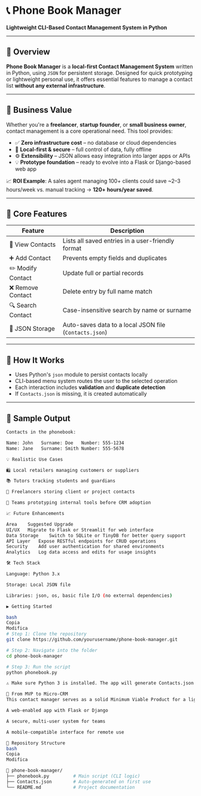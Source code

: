 # 📞 Phone Book Manager

**Lightweight CLI-Based Contact Management System in Python**

---

## 🚀 Overview

**Phone Book Manager** is a **local-first Contact Management System** written in Python, using `JSON` for persistent storage. Designed for quick prototyping or lightweight personal use, it offers essential features to manage a contact list **without any external infrastructure**.

---

## 💼 Business Value

Whether you're a **freelancer**, **startup founder**, or **small business owner**, contact management is a core operational need. This tool provides:

- ✅ **Zero infrastructure cost** – no database or cloud dependencies  
- 🔐 **Local-first & secure** – full control of data, fully offline  
- ⚙️ **Extensibility** – JSON allows easy integration into larger apps or APIs  
- 💡 **Prototype foundation** – ready to evolve into a Flask or Django-based web app  

📈 **ROI Example**: A sales agent managing 100+ clients could save ~2–3 hours/week vs. manual tracking → **120+ hours/year saved**.

---

## 🔧 Core Features

| Feature           | Description                                                  |
|------------------|--------------------------------------------------------------|
| 📄 View Contacts  | Lists all saved entries in a user-friendly format            |
| ➕ Add Contact     | Prevents empty fields and duplicates                         |
| ✏️ Modify Contact  | Update full or partial records                               |
| ❌ Remove Contact  | Delete entry by full name match                              |
| 🔍 Search Contact  | Case-insensitive search by name or surname                  |
| 💾 JSON Storage   | Auto-saves data to a local JSON file (`Contacts.json`)       |

---

## 🧠 How It Works

- Uses Python's `json` module to persist contacts locally  
- CLI-based menu system routes the user to the selected operation  
- Each interaction includes **validation** and **duplicate detection**  
- If `Contacts.json` is missing, it is created automatically  

---

## 🧪 Sample Output

```bash
Contacts in the phonebook:

Name: John   Surname: Doe   Number: 555-1234
Name: Jane   Surname: Smith Number: 555-5678

💡 Realistic Use Cases

🛍️ Local retailers managing customers or suppliers

📚 Tutors tracking students and guardians

📱 Freelancers storing client or project contacts

🔧 Teams prototyping internal tools before CRM adoption

📈 Future Enhancements

Area	Suggested Upgrade
UI/UX	Migrate to Flask or Streamlit for web interface
Data Storage	Switch to SQLite or TinyDB for better query support
API Layer	Expose RESTful endpoints for CRUD operations
Security	Add user authentication for shared environments
Analytics	Log data access and edits for usage insights

🛠️ Tech Stack

Language: Python 3.x

Storage: Local JSON file

Libraries: json, os, basic file I/O (no external dependencies)

▶️ Getting Started

bash
Copia
Modifica
# Step 1: Clone the repository
git clone https://github.com/yourusername/phone-book-manager.git

# Step 2: Navigate into the folder
cd phone-book-manager

# Step 3: Run the script
python phonebook.py

⚠️ Make sure Python 3 is installed. The app will generate Contacts.json on first use if not present.

🧩 From MVP to Micro-CRM
This contact manager serves as a solid Minimum Viable Product for a lightweight CRM. With minor upgrades, it can evolve into:

A web-enabled app with Flask or Django

A secure, multi-user system for teams

A mobile-compatible interface for remote use

📂 Repository Structure
bash
Copia
Modifica

📁 phone-book-manager/
├── phonebook.py         # Main script (CLI logic)
├── Contacts.json        # Auto-generated on first use
└── README.md            # Project documentation


